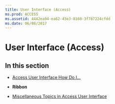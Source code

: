 ```yaml
---
title: User Interface (Access)
ms.prod: ACCESS
ms.assetid: 4442ea94-ea62-43e3-8160-3f787224cfdd
ms.date: 06/08/2017
---
```



# User Interface (Access)

## In this section


- [Access User Interface How Do I...](access-user-interface-how-do-i.md)
    
-  **Ribbon**
    
- [Miscellaneous Topics in Access User Interface](miscellaneous-topics-in-access-user-interface.md)
    

